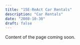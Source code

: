 ```yaml
---
title: "15E-ReAct Car Rentals"
description: "Car Rentals"
date: "2008-10-30"
draft: false
---
```


Content of the page coming soon.
